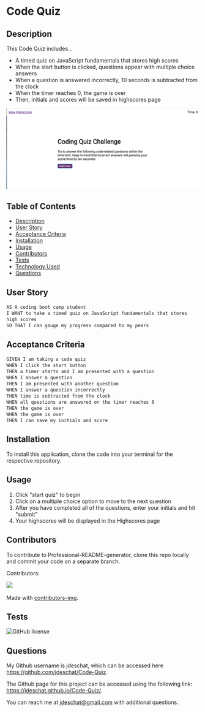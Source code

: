# Code Quiz

## Description
This Code Quiz includes...
* A timed quiz on JavaScript fundamentals that stores high scores
* When the start button is clicked, questions appear with multiple choice answers
* When a question is answered incorrectly, 10 seconds is subtracted from the clock
* When the timer reaches 0, the game is over
* Then, initials and scores will be saved in highscores page

![alt text](https://github.com/jdeschat/Code-Quiz/blob/main/assets/img/coding_quiz_challenge.png)

## Table of Contents
- [Description](#description)
- [User Story](#user-story)
- [Acceptance Criteria](#acceptance-criteria)
- [Installation](#installation)
- [Usage](#usage)
- [Contributors](#contributors)
- [Tests](#tests)
- [Technology Used](#technology-used)
- [Questions](#questions)

## User Story
```
AS A coding boot camp student
I WANT to take a timed quiz on JavaScript fundamentals that stores high scores
SO THAT I can gauge my progress compared to my peers
```

## Acceptance Criteria
```
GIVEN I am taking a code quiz
WHEN I click the start button
THEN a timer starts and I am presented with a question
WHEN I answer a question
THEN I am presented with another question
WHEN I answer a question incorrectly
THEN time is subtracted from the clock
WHEN all questions are answered or the timer reaches 0
THEN the game is over
WHEN the game is over
THEN I can save my initials and score
```
## Installation

To install this application, clone the code into your terminal for the respective repository.

## Usage
1. Click "start quiz" to begin
2. Click on a multiple choice option to move to the next question
3. After you have completed all of the questions, enter your initials and hit "submit"
4. Your highscores will be displayed in the Highscores page

## Contributors
To contribute to Professional-README-generator, clone this repo locally and commit your code on a separate branch.
  
Contributors:

<a href="https://github.com/jdeschat/Code-Quiz/graphs/contributors">
  <img src="https://contrib.rocks/image?repo=jdeschat/Code-Quiz" />
</a>

Made with [contributors-img](https://contrib.rocks).

## Tests
![GitHub license](https://img.shields.io/badge/test-100%25-success)

## Questions
My Github username is jdeschat, which can be accessed here https://github.com/jdeschat/Code-Quiz.

The Github page for this project can be accessed using the following link: https://jdeschat.github.io/Code-Quiz/.

You can reach me at jdeschat@gmail.com with additional questions.
